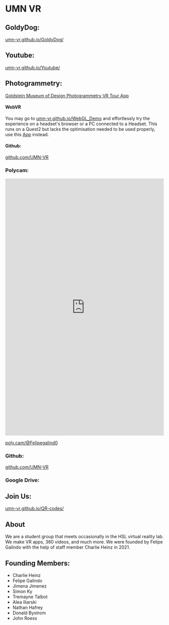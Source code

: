 # UMN VR

## GoldyDog:
[umn-vr.github.io/GoldyDog/](https://umn-vr.github.io/GoldyDog/)

## Youtube:
[umn-vr.github.io/Youtube/](https://umn-vr.github.io/Youtube)


## Photogrammetry:
[Goldstein Museum of Design Photogrammetry VR Tour App](https://umn-vr.github.io/Goldstein-Museum-of-Design-Photogrammetry-VR-Tour-App/)
#### WebVR
You may go to [umn-vr.github.io/WebGL_Demo](https://umn-vr.github.io/WebGL_Demo/) and effortlessly try the experience on a headset's browser or a PC connected to a Headset. This runs on a Quest2 but lacks the optimisation needed to be used properly, use this [App](https://github.com/UMN-VR/Goldstein-Museum-of-Design-Photogrammetry-VR-Tour-App/releases/tag/v1.0-qSDK) instead. 
#### Github:
[github.com/UMN-VR](https://github.com/UMN-VR)

### Polycam:

<iframe width="100%" height="815" frameborder="0" src="https://poly.cam/capture/4BF7B293-8FC5-4967-89F2-769D15F30F26"></iframe>

[poly.cam/@Felipegalind0](https://poly.cam/@Felipegalind0)

### Github:
[github.com/UMN-VR](https://github.com/UMN-VR)

### Google Drive: 

## Join Us:
[umn-vr.github.io/QR-codes/](https://umn-vr.github.io/QR-codes/)


## About

We are a student group that meets occasionally in the HSL virtual reality lab. We make VR apps, 360 videos, and much more. We were founded by Felipe Galindo with the help of staff member Charlie Heinz in 2021. 

## Founding Members: 

- Charlie Heinz
- Felipe Galindo 
- Jimena Jimenez
- Simon Ky
- Tremayne Talbot
- Alea Iliarski
- Nathan Hafrey
- Donald Bystrom
- John Roess

